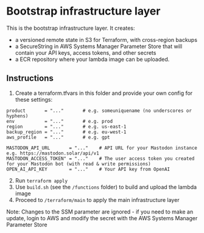 # Bootstrap infrastructure layer

This is the bootstrap infrastructure layer.  It creates:

- a versioned remote state in S3 for Terraform, with cross-region backups
- a SecureString in AWS Systems Manager Parameter Store that will contain your API keys, access tokens, and other secrets
- a ECR repository where your lambda image can be uploaded.

## Instructions

1) Create a terraform.tfvars in this folder and provide your own config for these settings:
```
product       = "..."       # e.g. someuniquename (no underscores or hyphens)
env           = "..."       # e.g. prod
region        = "..."       # e.g. us-east-1
backup_region = "..."       # e.g. eu-west-1
aws_profile   = "..."       # e.g. gpt

MASTODON_API_URL       = "..."    # API URL for your Mastodon instance e.g. https://mastodon.solar/api/v1
MASTODON_ACCESS_TOKEN" = "..."    # The user access token you created for your Mastodon bot (with read & write permissions)
OPEN_AI_API_KEY        = "..."    # Your API key from OpenAI
```

2) Run `terraform apply`
3) Use `build.sh` (see the `/functions` folder) to build and upload the lambda image
5) Proceed to `/terraform/main` to apply the main infrastructure layer

Note: Changes to the SSM parameter are ignored - if you need to make an update, 
login to AWS and modify the secret with the AWS Systems Manager Parameter Store
